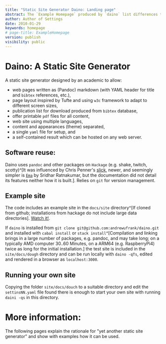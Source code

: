 ```yaml
---
title: "Static Site Generator Daino: Landing page" 
abstract: The `Example Homepage` produced by `daino` list differences to other SSG and gives rationale for its design. It points to the source and how to use it to run your own web site.
author: Author of Settings
date: 2010-01-29
keywords: homepage
# page-title: ExampleHomepage
version: publish
visibility: public
---
```


#  Daino: A Static Site Generator 
<!-- copy of the ReadMe.md file shown in github -->

A static site generator designed by an academic to allow: 

- web pages written as (Pandoc) markdown (with YAML header for title and `bibtex` references, etc.),
- page layout inspired by Tufte and using `w3c` framework to adapt to different screen sizes,
- publication list for download produced from `bibtex` database,
- offer printable `pdf` files for all content,
- web site using multiple languages,
- content and appearances (theme) separated,
- a single `yaml` file for setup, and 
- a self-contained result which can be hosted on any web server.

## Software reuse:
Daino uses  `pandoc` and other packages on `Hackage` (e.g. shake, twitch, scotty)^[It was influenced by Chris Penner's [slick](https://github.com/ChrisPenner/slick#readme), newer, and seemingly simpler is [`Ema`](`https://github.com/srid/ema`) by  Sridhar Ratnakumar, but the documentation did not detail its features neither how it is built.].
Relies on `git` for version management.

## Example site
The code includes an example site in the `docs/site` directory^[If cloned from github; installations from hackage do not include large data directories]. [Watch it!](daino.gerastree.at). 

If `daino` is installed from `git clone git@github.com:andrewufrank/daino.git` and installed with `cabal install` or `stack install`^[Compilation and linking brings in a large number of packages, e.g. pandoc, and may take long; on a typically AMD computer 30..60 Minutes, on a ARM64 (e.g. RaspberryPi4) twice as long for the initial installation.] the test site is included in the `site/docs/dough` directory and can be run locally with `daino -qTs`, edited and rendered in a browser as `localhost:3000`.

## Running your own site
Copying the folder `site/docs/douch` to a suitable directory and edit the `settinsNN.yaml` file found there is enough to start your own site with running `daini -qs` in this directory.  

# More information: 

The following pages explain the rationale for "yet another static site generator" and show with examples how it can be used. 